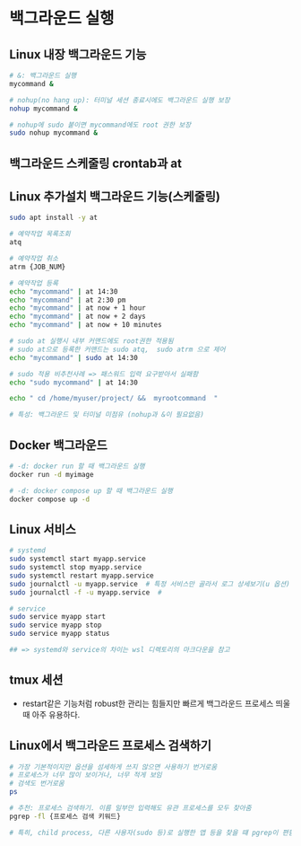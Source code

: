 # 백그라운드 실행

## Linux 내장 백그라운드 기능

```sh
# &: 백그라운드 실행
mycommand &

# nohup(no hang up): 터미널 세션 종료시에도 백그라운드 실행 보장
nohup mycommand &

# nohup에 sudo 붙이면 mycommand에도 root 권한 보장
sudo nohup mycommand &
```

## 백그라운드 스케줄링 crontab과 at



## Linux 추가설치 백그라운드 기능(스케줄링)

```sh
sudo apt install -y at

# 예약작업 목록조회
atq

# 예약작업 취소
atrm {JOB_NUM}

# 예약작업 등록
echo "mycommand" | at 14:30
echo "mycommand" | at 2:30 pm
echo "mycommand" | at now + 1 hour
echo "mycommand" | at now + 2 days
echo "mycommand" | at now + 10 minutes

# sudo at 실행시 내부 커맨드에도 root권한 적용됨
# sudo at으로 등록한 커맨드는 sudo atq,  sudo atrm 으로 제어
echo "mycommand" | sudo at 14:30

# sudo 적용 비추천사례 => 패스워드 입력 요구받아서 실패함
echo "sudo mycommand" | at 14:30

echo " cd /home/myuser/project/ &&  myrootcommand  " 

# 특성: 백그라운드 및 터미널 미점유 (nohup과 &이 필요없음)


```

## Docker 백그라운드

```sh
# -d: docker run 할 때 백그라운드 실행
docker run -d myimage 

# -d: docker compose up 할 때 백그라운드 실행
docker compose up -d
```

## Linux 서비스

```sh
# systemd
sudo systemctl start myapp.service
sudo systemctl stop myapp.service
sudo systemctl restart myapp.service
sudo journalctl -u myapp.service  # 특정 서비스만 골라서 로그 상세보기(u 옵션)
sudo journalctl -f -u myapp.service  # 

# service
sudo service myapp start
sudo service myapp stop
sudo service myapp status

## => systemd와 service의 차이는 wsl 디렉토리의 마크다운을 참고
```

## tmux 세션

- restart같은 기능처럼 robust한 관리는 힘들지만 빠르게 백그라운드 프로세스 띄울 때 아주 유용하다.

## Linux에서 백그라운드 프로세스 검색하기

```sh
# 가장 기본적이지만 옵션을 섬세하게 쓰지 않으면 사용하기 번거로움
# 프로세스가 너무 많이 보이거나, 너무 적게 보임
# 검색도 번거로움
ps

# 추천: 프로세스 검색하기. 이름 일부만 입력해도 유관 프로세스를 모두 찾아줌
pgrep -fl {프로세스 검색 키워드}

# 특히, child process, 다른 사용자(sudo 등)로 실행한 앱 등을 찾을 떄 pgrep이 편함
```
